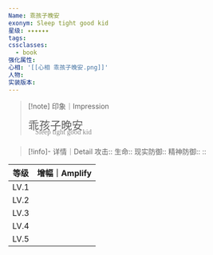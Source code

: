 ```yaml
---
Name: 乖孩子晚安
exonym: Sleep tight good kid
星级: ✦✦✦✦✦✦
tags: 
cssclasses:
  - book
强化属性: 
心相: '[[心相 乖孩子晚安.png]]'
人物: 
实装版本:
---
```



> [!note] 印象｜Impression
> 
> <p style="font-family: '家族宋', sans-serif; font-size: 22px; line-height: 0.75; text-indent: 0;">乖孩子晚安<br><span style="font-family: serif; font-size: 14px; color: #888888;">　Sleep tight good kid</span></p>
> 
> 

> [!info]- 详情｜Detail
> 攻击:: 
> 生命:: 
> 现实防御:: 
> 精神防御:: 
> :: 

|  等级  | 增幅｜Amplify |
| :--: | :--------: |
| LV.1 |            |
| LV.2 |            |
| LV.3 |            |
| LV.4 |            |
| LV.5 |            |
